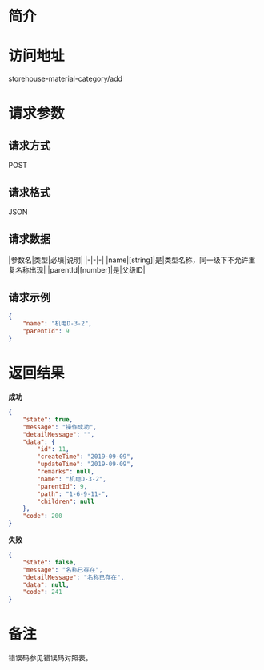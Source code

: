 # 简介

# 访问地址
storehouse-material-category/add

# 请求参数

## 请求方式
POST

## 请求格式
JSON

## 请求数据
|参数名|类型|必填|说明|
|-|-|-|
|name|[string]|是|类型名称，同一级下不允许重复名称出现|
|parentId|[number]|是|父级ID|

## 请求示例
```json
{
    "name": "机电D-3-2",
    "parentId": 9
}
```

# 返回结果
**成功**
```json
{
    "state": true,
    "message": "操作成功",
    "detailMessage": "",
    "data": {
        "id": 11,
        "createTime": "2019-09-09",
        "updateTime": "2019-09-09",
        "remarks": null,
        "name": "机电D-3-2",
        "parentId": 9,
        "path": "1-6-9-11-",
        "children": null
    },
    "code": 200
}
```

**失败**
```json
{
    "state": false,
    "message": "名称已存在",
    "detailMessage": "名称已存在",
    "data": null,
    "code": 241
}
```

# 备注
错误码参见错误码对照表。